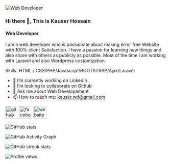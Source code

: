 ![Web Developer](https://scontent.fdac7-1.fna.fbcdn.net/v/t39.30808-6/284090287_541459264087974_6836446444609468915_n.png?_nc_cat=102&ccb=1-7&_nc_sid=e3f864&_nc_ohc=bBfl0KDgyusAX86Bi5C&_nc_ht=scontent.fdac7-1.fna&oh=00_AT9ACGCwuyQewMe48_VlVagx_8igUWe5W1GfuHIamJT_nQ&oe=629A7853)

### Hi there 👋, This is Kauser Hossain
#### Web Developer

I  am a web developer who is passionate about making error free Website with 100% client Satisfaction. I have a passion for learning new things and also share with others as publicly as possible. Most of the time i am working  with Laravel and also  Wordpress customization. 

Skills:   HTML / CSS/PHP/Javascript/BOOTSTRAP/Ajax/Laravel

- 🔭 I’m currently working on Linkedin  
- 👯 I’m looking to collaborate on Github 
- 💬 Ask me about Web Developement 
- 📫 How to reach me: kauser.wd@gmail.com 


[<img src='https://cdn.jsdelivr.net/npm/simple-icons@3.0.1/icons/github.svg' alt='github' height='40'>](https://github.com/kauserwd)  [<img src='https://cdn.jsdelivr.net/npm/simple-icons@3.0.1/icons/facebook.svg' alt='facebook' height='40'>](https://www.facebook.com/kauser.cse)  [<img src='https://cdn.jsdelivr.net/npm/simple-icons@3.0.1/icons/icloud.svg' alt='website' height='40'>](https://kauser.ml)  

![GitHub stats](https://github-readme-stats.vercel.app/api?username=kauserwd&show_icons=true)  

![GitHub Activity Graph](https://activity-graph.herokuapp.com/graph?username=kauserwd)  

![GitHub streak stats](https://github-readme-streak-stats.herokuapp.com/?user=kauserwd)  

![Profile views](https://gpvc.arturio.dev/kauserwd)  
